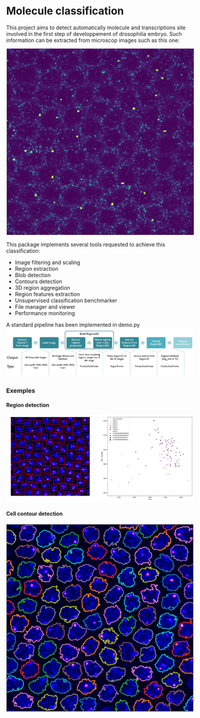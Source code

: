 # Molecule classification

This project aims to detect automatically molecule and transcriptions site involved in the first step of developpement of drosophilia embryo.
Such information can be extracted from microscop images such as this one:

![microscop image](https://github.com/Galsor/Protein_image_processing/blob/master/docs/image_embryo.JPG?raw=true)


This package implements several tools requested to achieve this classification:
- Image filtering and scaling
- Region extraction
- Blob detection
- Contours detection
- 3D region aggregation
- Region features extraction
- Unsupervised classification benchmarker
- File manager and viewer
- Performance monitoring

A standard pipeline has been implemented in demo.py 
![pipeline image](docs/pipeline.JPG)


### Exemples
#### Region detection
![region image](docs/region_detection.png)

#### Cell contour detection
![Cell contours](docs/cells_contours_detection.png)



  